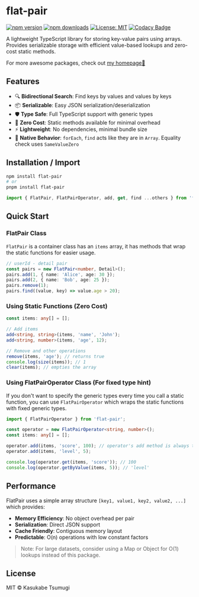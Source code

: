 # flat-pair

[![npm version](https://img.shields.io/npm/v/flat-pair.svg)](https://www.npmjs.com/package/flat-pair) [![npm downloads](http://img.shields.io/npm/dm/flat-pair.svg)](https://npmcharts.com/compare/flat-pair,token-types?start=1200&interval=30)
[![License: MIT](https://img.shields.io/badge/License-MIT-yellow.svg)](https://opensource.org/licenses/MIT) [![Codacy Badge](https://api.codacy.com/project/badge/Grade/59dd6795e61949fb97066ca52e6097ef)](https://www.codacy.com/app/Borewit/flat-pair?utm_source=github.com&utm_medium=referral&utm_content=Borewit/flat-pair&utm_campaign=Badge_Grade)

A lightweight TypeScript library for storing key-value pairs using arrays. Provides serializable storage with efficient value-based lookups and zero-cost static methods.

For more awesome packages, check out [my homepage💛](https://baendlorel.github.io/?repoType=npm)

## Features

- 🔍 **Bidirectional Search**: Find keys by values and values by keys
- 📦 **Serializable**: Easy JSON serialization/deserialization
- 🛡️ **Type Safe**: Full TypeScript support with generic types
- 🎯 **Zero Cost**: Static methods available for minimal overhead
- ⚡ **Lightweight**: No dependencies, minimal bundle size
- 🌲 **Native Behavior**: `forEach`, `find` acts like they are in `Array`. Equality check uses `SameValueZero`

## Installation / Import

```bash
npm install flat-pair
# or
pnpm install flat-pair
```

```typescript
import { FlatPair, FlatPairOperator, add, get, find ...others } from 'flat-pair';
```

## Quick Start

### FlatPair Class

`FlatPair` is a container class has an `items` array, it has methods that wrap the static functions for easier usage.

```typescript
// userId - detail pair
const pairs = new FlatPair<number, Detail>();
pairs.add(1, { name: 'Alice', age: 30 });
pairs.add(2, { name: 'Bob', age: 25 });
pairs.remove(1);
pairs.find((value, key) => value.age > 20);
```

### Using Static Functions (Zero Cost)

```typescript
const items: any[] = [];

// Add items
add<string, string>(items, 'name', 'John');
add<string, number>(items, 'age', 12);

// Remove and other operations
remove(items, 'age'); // returns true
console.log(size(items)); // 1
clear(items); // empties the array
```

### Using FlatPairOperator Class (For fixed type hint)

If you don't want to specify the generic types every time you call a static function, you can use `FlatPairOperator` which wraps the static functions with fixed generic types.

```typescript
import { FlatPairOperator } from 'flat-pair';

const operator = new FlatPairOperator<string, number>();
const items: any[] = [];

operator.add(items, 'score', 100); // operator's add method is always typed
operator.add(items, 'level', 5);

console.log(operator.get(items, 'score')); // 100
console.log(operator.getByValue(items, 5)); // 'level'
```

## Performance

FlatPair uses a simple array structure `[key1, value1, key2, value2, ...]` which provides:

- **Memory Efficiency**: No object overhead per pair
- **Serialization**: Direct JSON support
- **Cache Friendly**: Contiguous memory layout
- **Predictable**: O(n) operations with low constant factors

> Note: For large datasets, consider using a Map or Object for O(1) lookups instead of this package.

## License

MIT © Kasukabe Tsumugi
